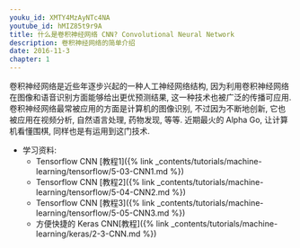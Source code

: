 ```yaml
---
youku_id: XMTY4MzAyNTc4NA
youtube_id: hMIZ85t9r9A
title: 什么是卷积神经网络 CNN? Convolutional Neural Network
description: 卷积神经网络的简单介绍
date: 2016-11-3
chapter: 1
---
```



卷积神经网络是近些年逐步兴起的一种人工神经网络结构, 因为利用卷积神经网络在图像和语音识别方面能够给出更优预测结果, 这一种技术也被广泛的传播可应用. 卷积神经网络最常被应用的方面是计算机的图像识别, 不过因为不断地创新, 它也被应用在视频分析, 自然语言处理, 药物发现, 等等. 近期最火的 Alpha Go, 让计算机看懂围棋, 同样也是有运用到这门技术.

* 学习资料: 
  * Tensorflow CNN [教程1]({% link _contents/tutorials/machine-learning/tensorflow/5-03-CNN1.md %})
  * Tensorflow CNN [教程2]({% link _contents/tutorials/machine-learning/tensorflow/5-04-CNN2.md %})
  * Tensorflow CNN [教程3]({% link _contents/tutorials/machine-learning/tensorflow/5-05-CNN3.md %})
  * 方便快捷的 Keras CNN[教程]({% link _contents/tutorials/machine-learning/keras/2-3-CNN.md %})
